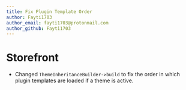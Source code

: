 ```yaml
---
title: Fix Plugin Template Order
author: Fayti1703
author_email: fayti1703@protonmail.com
author_github: Fayti1703
---
```

# Storefront
* Changed `ThemeInheritanceBuilder->build` to fix the order in which plugin templates are loaded if a theme is active.
